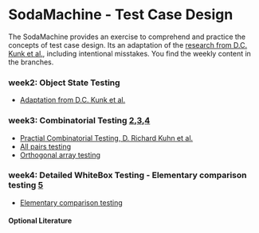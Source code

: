 # SodaMachine - Test Case Design
  
The SodaMachine provides an exercise to comprehend and practice the concepts of test case design.
Its an adaptation of the [research from D.C. Kunk et al.][1], including intentional misstakes.
You find the weekly content in the branches.

### week2: Object State Testing 
* [Adaptation from D.C. Kunk et al.][1]


### week3: Combinatorial Testing [2],[3],[4]
* [Practial Combinatorial Testing, D. Richard Kuhn et al.][2]
* [All pairs testing][3]
* [Orthogonal array testing][4]


### week4: Detailed WhiteBox Testing - Elementary comparison testing [5]
* [Elementary comparison testing][5]


#### Optional Literature
[1]: https://pdfs.semanticscholar.org/c099/37b9d87cf8020fc897b882c412229f5a7c68.pdf
[2]: https://nvlpubs.nist.gov/nistpubs/Legacy/SP/nistspecialpublication800-142.pdf
[3]: https://en.wikipedia.org/wiki/All-pairs_testing
[4]: https://en.wikipedia.org/wiki/Orthogonal_array_testing
[5]: https://en.wikipedia.org/wiki/Elementary_comparison_testing
